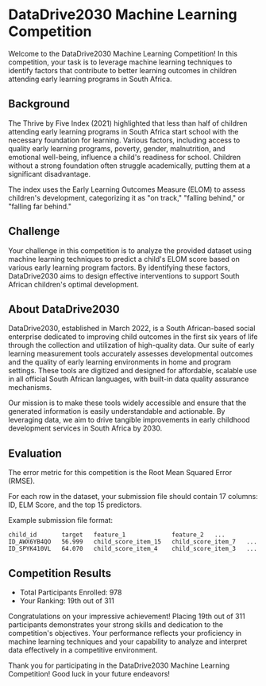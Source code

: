 # DataDrive2030 Machine Learning Competition

Welcome to the DataDrive2030 Machine Learning Competition! In this competition, your task is to leverage machine learning techniques to identify factors that contribute to better learning outcomes in children attending early learning programs in South Africa.

## Background

The Thrive by Five Index (2021) highlighted that less than half of children attending early learning programs in South Africa start school with the necessary foundation for learning. Various factors, including access to quality early learning programs, poverty, gender, malnutrition, and emotional well-being, influence a child's readiness for school. Children without a strong foundation often struggle academically, putting them at a significant disadvantage.

The index uses the Early Learning Outcomes Measure (ELOM) to assess children's development, categorizing it as "on track," "falling behind," or "falling far behind."

## Challenge

Your challenge in this competition is to analyze the provided dataset using machine learning techniques to predict a child's ELOM score based on various early learning program factors. By identifying these factors, DataDrive2030 aims to design effective interventions to support South African children's optimal development.

## About DataDrive2030

DataDrive2030, established in March 2022, is a South African-based social enterprise dedicated to improving child outcomes in the first six years of life through the collection and utilization of high-quality data. Our suite of early learning measurement tools accurately assesses developmental outcomes and the quality of early learning environments in home and program settings. These tools are digitized and designed for affordable, scalable use in all official South African languages, with built-in data quality assurance mechanisms.

Our mission is to make these tools widely accessible and ensure that the generated information is easily understandable and actionable. By leveraging data, we aim to drive tangible improvements in early childhood development services in South Africa by 2030.

## Evaluation

The error metric for this competition is the Root Mean Squared Error (RMSE).

For each row in the dataset, your submission file should contain 17 columns: ID, ELM Score, and the top 15 predictors.

Example submission file format:

```
child_id       target   feature_1             feature_2   ...       
ID_AWX6YB4QO   56.999   child_score_item_15   child_score_item_7   ... 
ID_SPYK410VL   64.070   child_score_item_4    child_score_item_3   ...
```

## Competition Results

- Total Participants Enrolled: 978
- Your Ranking: 19th out of 311

Congratulations on your impressive achievement! Placing 19th out of 311 participants demonstrates your strong skills and dedication to the competition's objectives. Your performance reflects your proficiency in machine learning techniques and your capability to analyze and interpret data effectively in a competitive environment.

Thank you for participating in the DataDrive2030 Machine Learning Competition! Good luck in your future endeavors!
